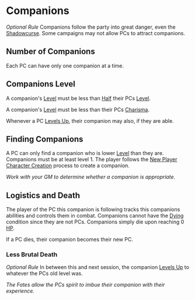 # Companions

*Optional Rule*
Companions follow the party into great danger, even the [Shadowcurse](../Hazards/Shadowcurse.md). Some campaigns may not allow PCs to attract companions.

## Number of Companions

Each PC can have only one companion at a time.

## Companions Level

A companion's [Level](../../Player%20Characters/Derived%20Statistics/Level.md) must be less than [Half](../Core%20Procedures/Half.md) their PCs [Level](../../Player%20Characters/Derived%20Statistics/Level.md).

A companion's [Level](../../Player%20Characters/Derived%20Statistics/Level.md) must be less than their PCs [Charisma](../../Player%20Characters/The%20Ability%20Scores/Charisma.md).

Whenever a PC [Levels Up](../../Player%20Characters/Derived%20Statistics/Level.md#Level%20Up), their companion may also, if they are able.

## Finding Companions

A PC can only find a companion who is lower [Level](../../Player%20Characters/Derived%20Statistics/Level.md) than they are. Companions must be at least level 1. The player follows the [New Player Character Creation](../../Character%20Creation/New%20Player%20Character%20Creation.md) process to create a companion.

*Work with your GM to determine whether a companion is appropriate.*

## Logistics and Death

The player of the PC this companion is following tracks this companions abilities and controls them in combat. Companions cannot have the [Dying](../Conditions/Dying.md) condition since they are not PCs. Companions simply die upon reaching 0 [HP](../../Player%20Characters/Derived%20Statistics/Health%20Points.md).

If a PC dies, their companion becomes their new PC.

### Less Brutal Death

*Optional Rule*
In between this and next session, the companion [Levels Up](../../Player%20Characters/Derived%20Statistics/Level.md#Level%20Up) to whatever the PCs old level was.

*The Fates allow the PCs spirit to imbue their companion with their experience.*
